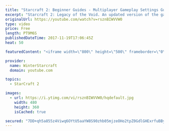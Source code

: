 ```yaml
---
title: "Starcraft 2: Beginner Guides - Multiplayer Gameplay Settings Guide and Recommendations (Updated)"
excerpt: "Starcraft 2: Legacy of the Void. An updated version of the gameplay/controls and region settings guide for Legacy of the Void, going over the changes and reiterating my recommended settings, as well as the settings I use as a Grandmaster player.  Thanks for watching and hope you enjoy!  I am a Grandmasters"
originalUrl: https://youtube.com/watch?v=rsznBIWVVW0
type: video
price: Free
length: PT9M6S
publishedDateTime: 2017-11-19T17:06:45Z
heat: 50

featuredContent: "<iframe width=\"800\" height=\"500\" frameborder=\"0\" src=\"https://www.youtube.com/embed/rsznBIWVVW0\" allow=\"accelerometer; autoplay; encrypted-media; gyroscope; picture-in-picture\" allowfullscreen></iframe>"

provider:
  name: WinterStarcraft
  domain: youtube.com

topics:
  - StarCraft 2

images:
  - url: https://i.ytimg.com/vi/rsznBIWVVW0/hqdefault.jpg
    width: 480
    height: 360
    isCached: true

secured: "7DD+qh5a855z4Viwq6OYtU5aaYW8S90zhb05mjzeOHo2tpZ0GdlGHExrfuBByoYpXWLL2/xP3nBWXf4LpUMpj5DynF5T5NT4VwDZBJOOcKJuS/wVHjp5brqAOGFTWnPLfIfk58iVim4hTMV5P1TyzKsMcbBXYUUTaZtgxkcTjdsVwVa4WRzis0C9sK97Po6HYgDnzOljsAtNrc0PWuqrDrh88buZnn1pKL+FROBBraXkR5cJwpqo/9AgK6U31oRWnDrfagUwYR4lb7SqFCn7OQ2jJ0RJ3gUME32HYlYyileFPuLIlmtPqm+Kkglm5YPBtZozqy2jfqx+Bzi/YHh5SK8InLtBQZuuAcZq5zEKK09golBq/DGYfdSIsFm5ktUmqi94GpTr99bEht1Vb5DUyO+6Rs0SRLdWq8aNuRJGcWo=;1HAk93BQvdQ/o5yb/1nC6A=="
---
```


